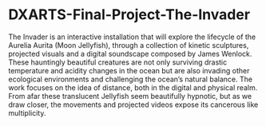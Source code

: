 # DXARTS-Final-Project-The-Invader
The Invader is an interactive installation that will explore the lifecycle of the Aurelia Aurita (Moon Jellyfish), through a collection of kinetic sculptures, projected visuals and a digital soundscape composed by James Wenlock. These hauntingly beautiful creatures are not only surviving drastic temperature and acidity changes in the ocean but are also invading other ecological environments and challenging the ocean’s natural balance. The work focuses on the idea of distance, both in the digital and physical realm. From afar these translucent Jellyfish seem beautifully hypnotic, but as we draw closer, the movements and projected videos expose its cancerous like multiplicity.
